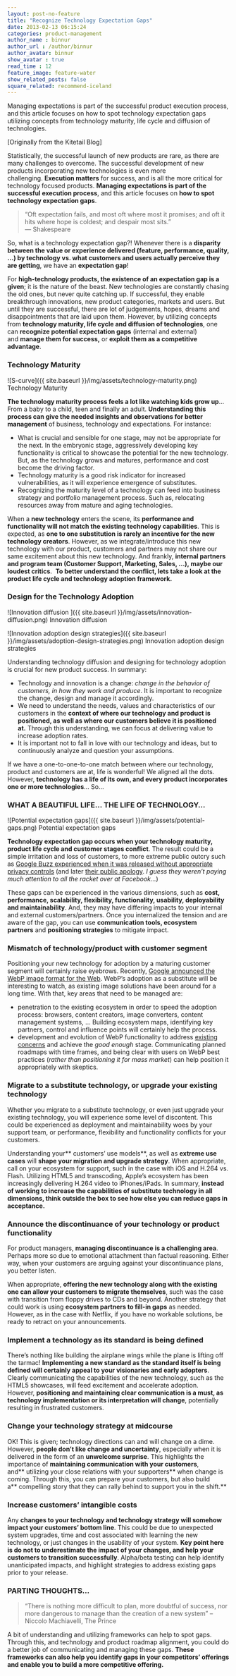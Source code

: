 ```yaml
---
layout: post-no-feature
title: "Recognize Technology Expectation Gaps"
date: 2013-02-13 06:15:24
categories: product-management
author_name : binnur
author_url : /author/binnur
author_avatar: binnur
show_avatar : true
read_time : 12
feature_image: feature-water
show_related_posts: false
square_related: recommend-iceland
---
```

Managing expectations is part of the successful product execution process, and this article focuses on how to spot technology expectation gaps utilizing concepts from technology maturity, life cycle and diffusion of technologies.

\[Originally from the Kitetail Blog\]

Statistically, the successful launch of new products are rare, as there are many challenges to overcome. The successful development of new products incorporating new technologies is even more challenging. **Execution matters** for success, and is all the more critical for technology focused products. **Managing expectations is part of the successful execution process**, and this article focuses on **how to spot technology expectation gaps**.

> “Oft expectation fails, and most oft where most it promises; and oft it hits where hope is coldest; and despair most sits.”  
> — Shakespeare

So, what is a technology expectation gap?! Whenever there is a **disparity between the value or experience delivered (feature, performance, quality, …) by technology vs. what customers and users actually perceive they are getting**, we have an **expectation gap**!

For **high-technology products, the existence of an expectation gap is a given**; it is the nature of the beast. New technologies are constantly chasing the old ones, but never quite catching up. If successful, they enable breakthrough innovations, new product categories, markets and users. But until they are successful, there are lot of judgements, hopes, dreams and disappointments that are laid upon them. However, by utilizing concepts from **technology maturity, life cycle and diffusion of technologies**, one can **recognize potential expectation gaps** (internal and external) and **manage them for success,** or **exploit them as a competitive advantage**.

### Technology Maturity

![S-curve]({{ site.baseurl }}/img/assets/technology-maturity.png) Technology Maturity

**The technology maturity process feels a lot like watching kids grow up**... From a baby to a child, teen and finally an adult. **Understanding this process can give the needed insights and observations for better management** of business, technology and expectations. For instance:

*   What is crucial and sensible for one stage, may not be appropriate for the next. In the embryonic stage, aggressively developing key functionality is critical to showcase the potential for the new technology. But, as the technology grows and matures, performance and cost become the driving factor.
*   Technology maturity is a good risk indicator for increased vulnerabilities, as it will experience emergence of substitutes.
*   Recognizing the maturity level of a technology can feed into business strategy and portfolio management process. Such as, relocating resources away from mature and aging technologies.

When a **new technology** enters the scene, its **performance and functionality will not match the existing technology capabilities**. This is expected, as **one to one substitution is rarely an incentive for the new technology creators**. However, as we integrate/introduce this new technology with our product, customers and partners may not share our same excitement about this new technology. And frankly, **internal partners and program team **(Customer Support, Marketing, Sales, ...),** maybe our loudest critics**.  **To better understand the conflict, lets take a look at the product life cycle and technology adoption framework.**

### Design for the Technology Adoption

![Innovation diffusion ]({{ site.baseurl }}/img/assets/innovation-diffusion.png) Innovation diffusion

![Innovation adoption design strategies]({{ site.baseurl }}/img/assets/adoption-design-strategies.png) Innovation adoption design strategies

Understanding technology diffusion and designing for technology adoption is crucial for new product success. In summary:

*   Technology and innovation is a change: _change in the behavior of customers, in how they work and produce_. It is important to recognize the change, design and manage it accordingly.
*   We need to understand the needs, values and characteristics of our customers in the **context of where our technology and product is positioned, as well as where our customers believe it is positioned at.** Through this understanding, we can focus at delivering value to increase adoption rates.
*   It is important not to fall in love with our technology and ideas, but to continuously analyze and question your assumptions.

If we have a one-to-one-to-one match between where our technology, product and customers are at, life is wonderful! We aligned all the dots. However, **technology has a life of its own, and every product incorporates one or more technologies**… So…

### WHAT A BEAUTIFUL LIFE… THE LIFE OF TECHNOLOGY…

![Potential expectation gaps]({{ site.baseurl }}/img/assets/potential-gaps.png) Potential expectation gaps

**Technology expectation gap occurs when your technology maturity, product life cycle and customer stages conflict**. The result could be a simple irritation and loss of customers, to more extreme public outcry such as [Google Buzz experienced when it was released without appropriate privacy controls](http://news.cnet.com/8301-31322_3-10451428-256.html "Google Buzz: Privacy nightmare") (and later [their public apology](http://www.pcworld.com/businesscenter/article/189329/google_apologizes_for_buzz_privacy_issues.html). _I guess they weren’t paying much attention to all the racket over at Facebook…_)

These gaps can be experienced in the various dimensions, such as **cost, performance, scalability, flexibility, functionality, usability, deployability and maintainability**. And, they may have differing impacts to your internal and external customers/partners. Once you internalized the tension and are aware of the gap, you can use **communication tools, ecosystem partners** and **positioning strategies** to mitigate impact.

### Mismatch of technology/product with customer segment

Positioning your new technology for adoption by a maturing customer segment will certainly raise eyebrows. Recently, [Google announced the WebP image format for the Web](http://googlecode.blogspot.com/2010/09/webp-new-image-format-for-web.html "Google's WebP image format for the Web"). WebP’s adoption as a substitute will be interesting to watch, as existing image solutions have been around for a long time. With that, key areas that need to be managed are:

*   penetration to the existing ecosystem in order to speed the adoption process: browsers, content creators, image converters, content management systems, … Building ecosystem maps, identifying key partners, control and influence points will certainly help the process.
*   development and evolution of WebP functionality to address [existing concerns](http://x264dev.multimedia.cx/archives/541 "H.264 and VP8 for still image coding: WebP?") and achieve the _good enough_ stage. Communicating planned roadmaps with time frames, and being clear with users on WebP best practices (_rather than positioning it for mass market_) can help position it appropriately with skeptics.

### Migrate to a substitute technology, or upgrade your existing technology

Whether you migrate to a substitute technology, or even just upgrade your existing technology, you will experience some level of discontent. This could be experienced as deployment and maintainability woes by your support team, or performance, flexibility and functionality conflicts for your customers.

Understanding your** customers’ use models**, as well as **extreme use cases** will **shape your migration and upgrade strategy**. When appropriate, call on your ecosystem for support, such in the case with iOS and H.264 vs. Flash. Utilizing HTML5 and transcoding, Apple’s ecosystem has been increasingly delivering H.264 video to iPhones/iPads. In summary, **instead of working to increase the capabilities of substitute technology in all dimensions, think outside the box to see how else you can reduce gaps in acceptance.**

### Announce the discontinuance of your technology or product functionality

For product managers, **managing discontinuance is a challenging area**. Perhaps more so due to emotional attachment than factual reasoning. Either way, when your customers are arguing against your discontinuance plans, you better listen.

When appropriate, **offering the new technology along with the existing one can allow your customers to migrate themselves**, such was the case with transition from floppy drives to CDs and beyond. Another strategy that could work is using **ecosystem partners to fill-in gaps** as needed. However, as in the case with Netflix, if you have no workable solutions, be ready to retract on your announcements.

### Implement a technology as its standard is being defined

There’s nothing like building the airplane wings while the plane is lifting off the tarmac! **Implementing a new standard as the standard itself is being defined will certainly appeal to your visionaries and early adopters**. Clearly communicating the capabilities of the new technology, such as the HTML5 showcases, will feed excitement and accelerate adoption. However, **positioning and maintaining clear communication is a must, as technology implementation or its interpretation will change**, potentially resulting in frustrated customers.

### Change your technology strategy at midcourse

OK! This is given; technology directions can and will change on a dime. However, **people don’t like change and uncertainty**, especially when it is delivered in the form of an **unwelcome surprise**. This highlights the importance of **maintaining communication with your customers**, and** utilizing your close relations with your supporters** when change is coming. Through this, you can prepare your customers, but also build a** compelling story that they can rally behind to support you in the shift.**

### Increase customers’ intangible costs

Any **changes to your technology and technology strategy will somehow impact your customers’ bottom line**. This could be due to unexpected system upgrades, time and cost associated with learning the new technology, or just changes in the usability of your system. **Key point here is do not to underestimate the impact of your changes, and help your customers to transition successfully**. Alpha/beta testing can help identify unanticipated impacts, and highlight strategies to address existing gaps prior to your release.

### PARTING THOUGHTS…

> “There is nothing more difficult to plan, more doubtful of success, nor more dangerous to manage than the creation of a new system” – Niccolo Machiavelli, The Prince

A bit of understanding and utilizing frameworks can help to spot gaps. Through this, and technology and product roadmap alignment, you could do a better job of communicating and managing these gaps. **These frameworks can also help you identify gaps in your competitors’ offerings and enable you to build a more competitive offering.**